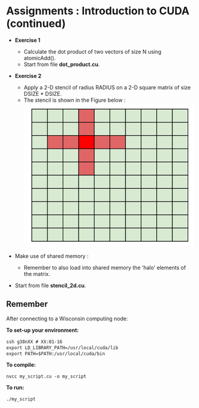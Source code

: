 # Assignments : Introduction to CUDA (continued)

- **Exercise 1** 
  - Calculate the dot product of two vectors of size N using atomicAdd().
  - Start from file **dot_product.cu**.

- **Exercise 2** 
  - Apply a 2-D stencil of radius RADIUS on a 2-D square matrix of size DSIZE * DSIZE. 
  - The stencil is shown in the Figure below :
  ![](stencil_2d.png)
- Make use of shared memory :
  - Remember to also load into shared memory the 'halo' elements of the matrix.
- Start from file **stencil_2d.cu**.


## Remember

After connecting to a Wisconsin computing node: 

**To set-up your environment:**
```
ssh g38nXX # XX:01-16
export LD_LIBRARY_PATH=/usr/local/cuda/lib
export PATH=$PATH:/usr/local/cuda/bin
```

**To compile:**

```
nvcc my_script.cu -o my_script
```

**To run:**

```
./my_script
```
